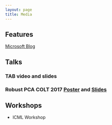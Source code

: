 ```yaml
---
layout: page
title: Media
---
```


## Features
[Microsoft Blog](https://blogs.microsoft.com/next/2017/06/29/ais-big-leap-tiny-devices-opens-world-possibilities/)
 
## Talks

 ### TAB video and slides
 
 ### Robust PCA COLT 2017 [Poster](files/robustpca-colt-poster.pdf) and [Slides](files/robustpca-colt-slides.pptx)

## Workshops
- ICML Workshop
